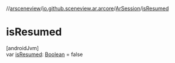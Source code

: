 //[arsceneview](../../../index.md)/[io.github.sceneview.ar.arcore](../index.md)/[ArSession](index.md)/[isResumed](is-resumed.md)

# isResumed

[androidJvm]\
var [isResumed](is-resumed.md): [Boolean](https://kotlinlang.org/api/latest/jvm/stdlib/kotlin/-boolean/index.html) = false
